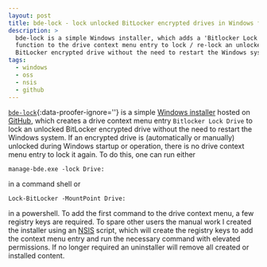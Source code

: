 ```yaml
---
layout: post
title: bde-lock - lock unlocked BitLocker encrypted drives in Windows from the context menu (2019-)
description: >
  bde-lock is a simple Windows installer, which adds a 'Bitlocker Lock drive'
  function to the drive context menu entry to lock / re-lock an unlocked
  BitLocker encrypted drive without the need to restart the Windows system.
tags:
  - windows
  - oss
  - nsis
  - github
---
```


[`bde-lock`](/bde-lock/){:data-proofer-ignore=''} is a simple [Windows installer](https://github.com/dleidert/bde-lock/releases/latest) hosted on [GitHub](https://github.com), which creates a drive context menu entry `Bitlocker Lock Drive` to lock an unlocked BitLocker encrypted drive without the need to restart the Windows system. If an encrypted drive is (automatically or manually) unlocked during Windows startup or operation, there is no drive context menu entry to lock it again. To do this, one can run either

```
manage-bde.exe -lock Drive:
```

in a command shell or

```
Lock-BitLocker -MountPoint Drive:
```

in a powershell. To add the first command to the drive context menu, a few registry keys are required. To spare other users the manual work I created the installer using an [NSIS](https://nsis.sourceforge.io) script, which will create the registry keys to add the context menu entry and run the necessary command with elevated permissions. If no longer required an uninstaller will remove all created or installed content.
